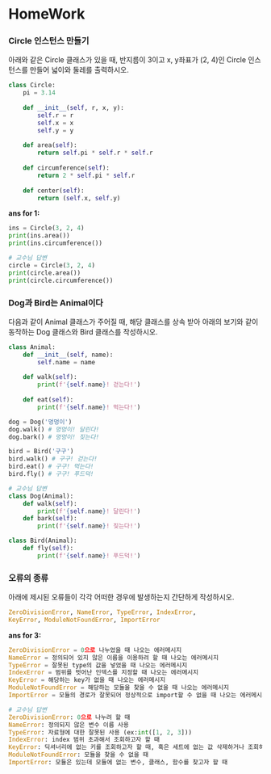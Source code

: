 # HomeWork

### Circle 인스턴스 만들기

아래와 같은 Circle 클래스가 있을 때, 반지름이 3이고 x, y좌표가 (2, 4)인 Circle 인스턴스를 만들어 넓이와 둘레를 출력하시오.

```python
class Circle:
    pi = 3.14
    
    def __init__(self, r, x, y):
        self.r = r
        self.x = x
        self.y = y
        
    def area(self):
        return self.pi * self.r * self.r
    
    def circumference(self):
        return 2 * self.pi * self.r
    
    def center(self):
        return (self.x, self.y)
```

**ans for 1:**

```python
ins = Circle(3, 2, 4)
print(ins.area())
print(ins.circumference())
```

```python
# 교수님 답변
circle = Circle(3, 2, 4)
print(circle.area())
print(circle.circumference())
```





### Dog과 Bird는 Animal이다

다음과 같이 Animal 클래스가 주어질 때, 해당 클래스를 상속 받아 아래의 보기와 같이 동작하는 Dog 클래스와 Bird 클래스를 작성하시오.

```python
class Animal:
    def __init__(self, name):
        self.name = name
        
    def walk(self):
        print(f'{self.name}! 걷는다!')
        
    def eat(self):
        print(f'{self.name}! 먹는다!')
```

```python
dog = Dog('멍멍이')
dog.walk() # 멍멍이! 달린다!
dog.bark() # 멍멍이! 짖는다!

bird = Bird('구구')
bird.walk() # 구구! 걷는다!
bird.eat() # 구구! 먹는다!
bird.fly() # 구구! 푸드덕!
```

```python
# 교수님 답변
class Dog(Animal):
    def walk(self):
        print(f'{self.name}! 달린다!')
    def bark(self):
        print(f'{self.name}! 짖는다!')

class Bird(Animal):
    def fly(self):
        print(f'{self.name}! 푸드덕!')
```





### 오류의 종류

아래에 제시된 오류들이 각각 어떠한 경우에 발생하는지 간단하게 작성하시오.

```python
ZeroDivisionError, NameError, TypeError, IndexError,
KeyError, ModuleNotFoundError, ImportError
```

**ans for 3:**

```python
ZeroDivisionError = 0으로 나누었을 때 나오는 에러메시지
NameError = 정의되어 있지 않은 이름을 이용하려 할 때 나오는 에러메시지
TypeError = 잘못된 type의 값을 넣었을 때 나오는 에러메시지
IndexError = 범위를 벗어난 인덱스를 지정할 때 나오는 에러메시지
KeyError = 해당하는 key가 없을 때 나오는 에러메시지
ModuleNotFoundError = 해당하는 모듈을 찾을 수 없을 때 나오는 에러메시지
ImportError = 모듈의 경로가 잘못되어 정상적으로 import할 수 없을 때 나오는 에러메시지
```

```python
# 교수님 답변
ZeroDivisionError: 0으로 나누려 할 때
NameError: 정의되지 않은 변수 이름 사용
TypeError: 자료형에 대한 잘못된 사용 (ex:int([1, 2, 3]))
IndexError: index 범위 초과해서 조회하고자 할 때
KeyError: 딕셔너리에 없는 키를 조회하고자 할 때, 혹은 세트에 없는 값 삭제하거나 조회하고자 할 때
ModuleNotFoundError: 모듈을 찾을 수 없을 때
ImportError: 모듈은 있는데 모듈에 없는 변수, 클래스, 함수를 찾고자 할 때
```


